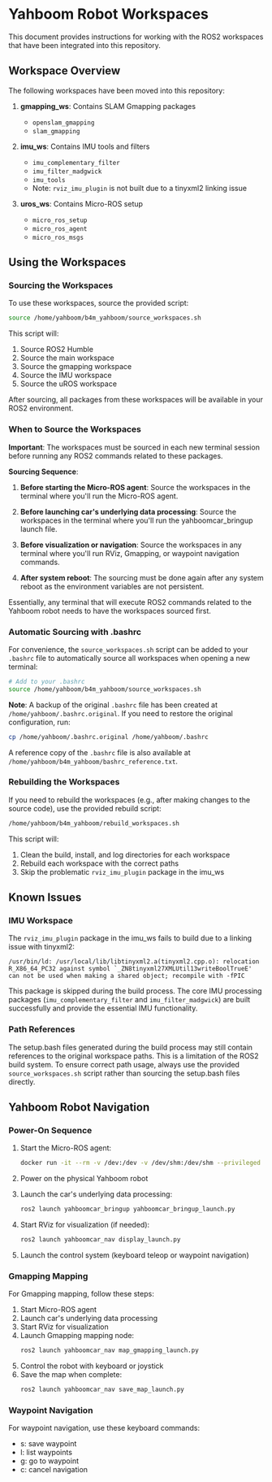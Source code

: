 # Yahboom Robot Workspaces

This document provides instructions for working with the ROS2 workspaces that have been integrated into this repository.

## Workspace Overview

The following workspaces have been moved into this repository:

1. **gmapping_ws**: Contains SLAM Gmapping packages
   - `openslam_gmapping`
   - `slam_gmapping`

2. **imu_ws**: Contains IMU tools and filters
   - `imu_complementary_filter`
   - `imu_filter_madgwick`
   - `imu_tools`
   - Note: `rviz_imu_plugin` is not built due to a tinyxml2 linking issue

3. **uros_ws**: Contains Micro-ROS setup
   - `micro_ros_setup`
   - `micro_ros_agent`
   - `micro_ros_msgs`

## Using the Workspaces

### Sourcing the Workspaces

To use these workspaces, source the provided script:

```bash
source /home/yahboom/b4m_yahboom/source_workspaces.sh
```

This script will:
1. Source ROS2 Humble
2. Source the main workspace
3. Source the gmapping workspace
4. Source the IMU workspace
5. Source the uROS workspace

After sourcing, all packages from these workspaces will be available in your ROS2 environment.

### When to Source the Workspaces

**Important**: The workspaces must be sourced in each new terminal session before running any ROS2 commands related to these packages.

**Sourcing Sequence**:

1. **Before starting the Micro-ROS agent**: Source the workspaces in the terminal where you'll run the Micro-ROS agent.

2. **Before launching car's underlying data processing**: Source the workspaces in the terminal where you'll run the yahboomcar_bringup launch file.

3. **Before visualization or navigation**: Source the workspaces in any terminal where you'll run RViz, Gmapping, or waypoint navigation commands.

4. **After system reboot**: The sourcing must be done again after any system reboot as the environment variables are not persistent.

Essentially, any terminal that will execute ROS2 commands related to the Yahboom robot needs to have the workspaces sourced first.

### Automatic Sourcing with .bashrc

For convenience, the `source_workspaces.sh` script can be added to your `.bashrc` file to automatically source all workspaces when opening a new terminal:

```bash
# Add to your .bashrc
source /home/yahboom/b4m_yahboom/source_workspaces.sh
```

**Note**: A backup of the original `.bashrc` file has been created at `/home/yahboom/.bashrc.original`. If you need to restore the original configuration, run:

```bash
cp /home/yahboom/.bashrc.original /home/yahboom/.bashrc
```

A reference copy of the `.bashrc` file is also available at `/home/yahboom/b4m_yahboom/bashrc_reference.txt`.

### Rebuilding the Workspaces

If you need to rebuild the workspaces (e.g., after making changes to the source code), use the provided rebuild script:

```bash
/home/yahboom/b4m_yahboom/rebuild_workspaces.sh
```

This script will:
1. Clean the build, install, and log directories for each workspace
2. Rebuild each workspace with the correct paths
3. Skip the problematic `rviz_imu_plugin` package in the imu_ws

## Known Issues

### IMU Workspace

The `rviz_imu_plugin` package in the imu_ws fails to build due to a linking issue with tinyxml2:

```
/usr/bin/ld: /usr/local/lib/libtinyxml2.a(tinyxml2.cpp.o): relocation R_X86_64_PC32 against symbol `_ZN8tinyxml27XMLUtil13writeBoolTrueE' can not be used when making a shared object; recompile with -fPIC
```

This package is skipped during the build process. The core IMU processing packages (`imu_complementary_filter` and `imu_filter_madgwick`) are built successfully and provide the essential IMU functionality.

### Path References

The setup.bash files generated during the build process may still contain references to the original workspace paths. This is a limitation of the ROS2 build system. To ensure correct path usage, always use the provided `source_workspaces.sh` script rather than sourcing the setup.bash files directly.

## Yahboom Robot Navigation

### Power-On Sequence

1. Start the Micro-ROS agent:
   ```bash
   docker run -it --rm -v /dev:/dev -v /dev/shm:/dev/shm --privileged --net=host microros/micro-ros-agent:humble udp4 --port 8090
   ```

2. Power on the physical Yahboom robot

3. Launch the car's underlying data processing:
   ```bash
   ros2 launch yahboomcar_bringup yahboomcar_bringup_launch.py
   ```

4. Start RViz for visualization (if needed):
   ```bash
   ros2 launch yahboomcar_nav display_launch.py
   ```

5. Launch the control system (keyboard teleop or waypoint navigation)

### Gmapping Mapping

For Gmapping mapping, follow these steps:

1. Start Micro-ROS agent
2. Launch car's underlying data processing
3. Start RViz for visualization
4. Launch Gmapping mapping node:
   ```bash
   ros2 launch yahboomcar_nav map_gmapping_launch.py
   ```
5. Control the robot with keyboard or joystick
6. Save the map when complete:
   ```bash
   ros2 launch yahboomcar_nav save_map_launch.py
   ```

### Waypoint Navigation

For waypoint navigation, use these keyboard commands:
- s: save waypoint
- l: list waypoints
- g: go to waypoint
- c: cancel navigation

